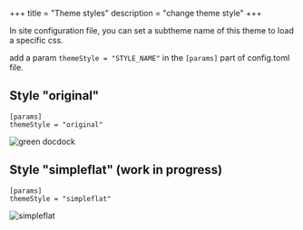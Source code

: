 +++
title = "Theme styles"
description = "change theme style"
+++

In site configuration file, you can set a subtheme name of this theme to load a specific css.

add a param `themeStyle = "STYLE_NAME"` in the `[params]` part of config.toml file.


## Style "original"
```
[params]
themeStyle = "original"
```

![green docdock](/variant-gray.png)

## Style "simpleflat" (work in progress)
```
[params]
themeStyle = "simpleflat"
```

![simpleflat](/style-simpleflat.png)